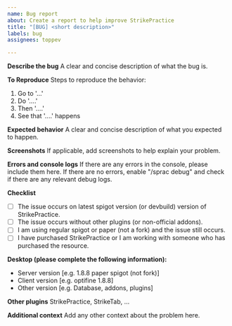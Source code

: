 ```yaml
---
name: Bug report
about: Create a report to help improve StrikePractice
title: "[BUG] <short description>"
labels: bug
assignees: toppev

---
```


**Describe the bug**
A clear and concise description of what the bug is.

**To Reproduce**
Steps to reproduce the behavior:
1. Go to '...'
2. Do '....'
3. Then '....'
4. See that '....' happens

**Expected behavior**
A clear and concise description of what you expected to happen.

**Screenshots**
If applicable, add screenshots to help explain your problem.

**Errors and console logs**
If there are any errors in the console, please include them here.
If there are no errors, enable "/sprac debug" and check if there are any relevant debug logs.

**Checklist**
- [ ] The issue occurs on latest spigot version (or devbuild) version of StrikePractice.
- [ ] The issue occurs without other plugins (or non-official addons).
- [ ] I am using regular spigot or paper (not a fork) and the issue still occurs.
- [ ] I have purchased StrikePractice or I am working with someone who has purchased the resource.

**Desktop (please complete the following information):**
 - Server version [e.g. 1.8.8 paper spigot (not fork)]
 - Client version [e.g. optifine 1.8.8]
 - Other version [e.g. Database, addons, plugins]

**Other plugins**
StrikePractice, StrikeTab, ...

**Additional context**
Add any other context about the problem here.
